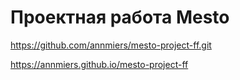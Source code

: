 # Проектная работа Mesto
https://github.com/annmiers/mesto-project-ff.git

https://annmiers.github.io/mesto-project-ff
